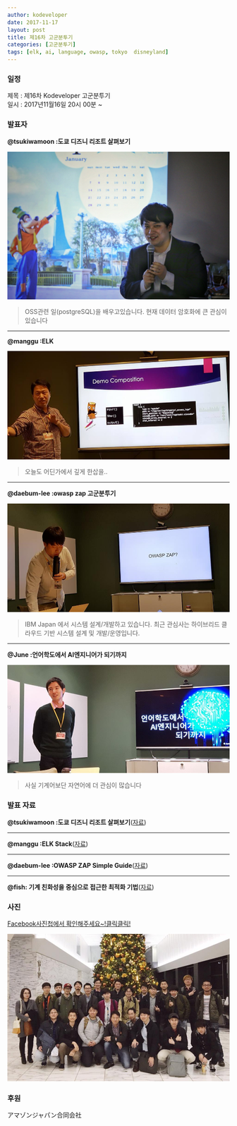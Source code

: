 ```yaml
---
author: kodeveloper
date: 2017-11-17
layout: post
title: 제16차 고군분투기
categories: [고군분투기]
tags: [elk, ai, language, owasp, tokyo  disneyland]
---
```


### 일정

제목 : 제16차 Kodeveloper 고군분투기  
일시 : 2017년11월16일 20시 00분 ~

### 발표자

**@tsukiwamoon :도쿄 디즈니 리조트 살펴보기**

![](/img/struggle/16/tsukiwamoon.jpg)

>OSS관련 일(postgreSQL)을 배우고있습니다. 현재 데이터 암호화에 큰 관심이 있습니다

---

**@manggu :ELK**

![](/img/struggle/16/manggu.jpg)

>오늘도 어딘가에서 깊게 한삽을..

---

**@daebum-lee :owasp zap 고군분투기**

![](/img/struggle/16/daebum-lee.jpg)

>IBM Japan 에서 시스템 설계/개발하고 있습니다. 최근 관심사는 하이브리드 클라우드 기반 시스템 설계 및 개발/운영입니다.

---

**@June :언어학도에서 AI엔지니어가 되기까지**

![](/img/struggle/16/june.jpg)

>사실 기계어보단 자연어에 더 관심이 많습니다

### 발표 자료

**@tsukiwamoon :도쿄 디즈니 리조트 살펴보기**([자료](https://drive.google.com/drive/folders/1W4hfPTMuoj22qncgCsd650zp4FR5iIQv))

---

**@manggu :ELK Stack**([자료](https://drive.google.com/drive/folders/1a1Zz-KSQ78d8CyRlCO9Kmr8-0DrJR4NA))

---

**@daebum-lee :OWASP ZAP Simple Guide**([자료](https://daebum.com/slides/owasp_zap/))

---

**@fish: 기계 친화성을 중심으로 접근한 최적화 기법**([자료](https://docs.google.com/presentation/d/1lCWMXJ_bIPr0QnCjWiLC632Fvt1B0JkOLqGstVe1rDA/edit#slide=id.p))



### 사진

[Facebook사진첩에서 확인해주세요~!클릭클릭!](https://www.facebook.com/media/set/?set=oa.1992368331007902&type=3)

![](/img/struggle/16/everyone.jpg)

### 후원

アマゾンジャパン合同会社
